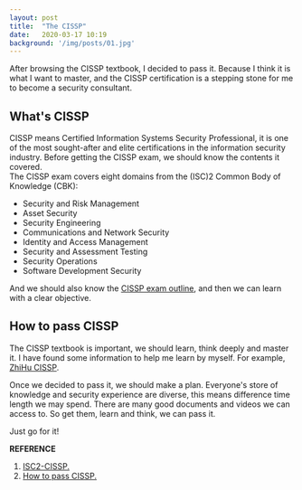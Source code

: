 ```yaml
---
layout: post
title:  "The CISSP"
date:   2020-03-17 10:19
background: '/img/posts/01.jpg'
---
```

After browsing the CISSP textbook, I decided to pass it. Because I think it is what I want to master, 
and the CISSP certification is a stepping stone for me to become a security consultant.

## What's CISSP
CISSP means Certified Information Systems Security Professional, it is one of the most sought-after and elite certifications in the information security industry. 
Before getting the CISSP exam, we should know the contents it covered. <br>
The CISSP exam covers eight domains from the (ISC)2 Common Body of Knowledge (CBK):<br>
- Security and Risk Management
- Asset Security
- Security Engineering
- Communications and Network Security
- Identity and Access Management
- Security and Assessment Testing
- Security Operations
- Software Development Security

And we should also know the [CISSP exam outline](https://www.isc2.org/-/media/ISC2/Certifications/Exam-Outlines/CISSP-Exam-Outline-121417--Final.ashx), and then we can learn with a clear objective.

## How to pass CISSP
The CISSP textbook is important, we should learn, think deeply and master it. I have found some information to help me learn by myself. For example, [ZhiHu CISSP](https://zhuanlan.zhihu.com/tangjf10).

Once we decided to pass it, we should make a plan. Everyone's store of knowledge and security experience are diverse, this means difference time length we may spend. 
There are many good documents and videos we can access to. So get them, learn and think, we can pass it. 

Just go for it!


**REFERENCE**
1. [ISC2-CISSP.](https://www.isc2.org/Certifications/CISSP#)
2. [How to pass CISSP.](https://blog.netwrix.com/2018/03/06/how-to-pass-the-cissp-exam-on-your-first-attempt-seven-tips-from-a-cissp-certified-pro/)

